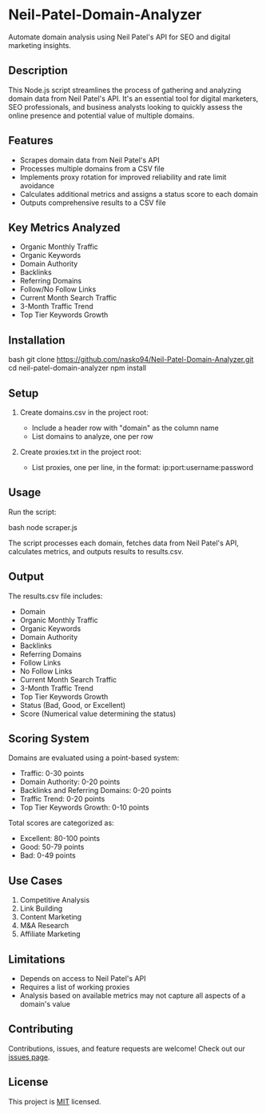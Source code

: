 # Neil-Patel-Domain-Analyzer

Automate domain analysis using Neil Patel's API for SEO and digital marketing insights.

## Description

This Node.js script streamlines the process of gathering and analyzing domain data from Neil Patel's API. It's an essential tool for digital marketers, SEO professionals, and business analysts looking to quickly assess the online presence and potential value of multiple domains.

## Features

- Scrapes domain data from Neil Patel's API
- Processes multiple domains from a CSV file
- Implements proxy rotation for improved reliability and rate limit avoidance
- Calculates additional metrics and assigns a status score to each domain
- Outputs comprehensive results to a CSV file

## Key Metrics Analyzed

- Organic Monthly Traffic
- Organic Keywords
- Domain Authority
- Backlinks
- Referring Domains
- Follow/No Follow Links
- Current Month Search Traffic
- 3-Month Traffic Trend
- Top Tier Keywords Growth

## Installation

bash
git clone https://github.com/nasko94/Neil-Patel-Domain-Analyzer.git
cd neil-patel-domain-analyzer
npm install


## Setup

1. Create domains.csv in the project root:
   - Include a header row with "domain" as the column name
   - List domains to analyze, one per row

2. Create proxies.txt in the project root:
   - List proxies, one per line, in the format: ip:port:username:password

## Usage

Run the script:

bash
node scraper.js


The script processes each domain, fetches data from Neil Patel's API, calculates metrics, and outputs results to results.csv.

## Output

The results.csv file includes:

- Domain
- Organic Monthly Traffic
- Organic Keywords
- Domain Authority
- Backlinks
- Referring Domains
- Follow Links
- No Follow Links
- Current Month Search Traffic
- 3-Month Traffic Trend
- Top Tier Keywords Growth
- Status (Bad, Good, or Excellent)
- Score (Numerical value determining the status)

## Scoring System

Domains are evaluated using a point-based system:

- Traffic: 0-30 points
- Domain Authority: 0-20 points
- Backlinks and Referring Domains: 0-20 points
- Traffic Trend: 0-20 points
- Top Tier Keywords Growth: 0-10 points

Total scores are categorized as:
- Excellent: 80-100 points
- Good: 50-79 points
- Bad: 0-49 points

## Use Cases

1. Competitive Analysis
2. Link Building
3. Content Marketing
4. M&A Research
5. Affiliate Marketing

## Limitations

- Depends on access to Neil Patel's API
- Requires a list of working proxies
- Analysis based on available metrics may not capture all aspects of a domain's value

## Contributing

Contributions, issues, and feature requests are welcome! Check out our [issues page](https://github.com/yourusername/neil-patel-domain-analyzer/issues).

## License

This project is [MIT](https://choosealicense.com/licenses/mit/) licensed.
